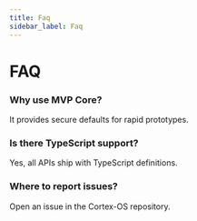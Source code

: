 ```yaml
---
title: Faq
sidebar_label: Faq
---
```


# FAQ

### Why use MVP Core?
It provides secure defaults for rapid prototypes.

### Is there TypeScript support?
Yes, all APIs ship with TypeScript definitions.

### Where to report issues?
Open an issue in the Cortex-OS repository.
